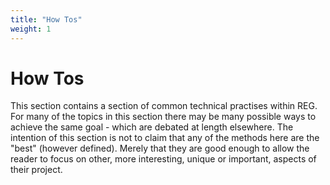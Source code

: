 ```yaml
---
title: "How Tos"
weight: 1
---
```


# How Tos

This section contains a section of common technical practises within REG. For many of the topics in this section there may be many possible ways to achieve the same goal - which are debated at length elsewhere. The intention of this section is not to claim that any of the methods here are the "best" (however defined). Merely that they are good enough to allow the reader to focus on other, more interesting, unique or important, aspects of their project.
